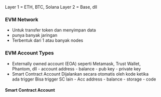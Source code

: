 Layer 1 = ETH, BTC, Solana
Layer 2 = Base, dll

### EVM Network
- Untuk transfer token dan menyimpan data
- punya banyak jaringan
- Terbentuk dari 1 atau banyak nodes

### EVM Account Types
- Externally owned account (EOA)
		seperti Metamask, Trust Wallet, Phantom, dll
		- account address
		- balance
		- pub key
		- private key
- Smart Contract Account 
		Dijalankan secara otomatis oleh kode ketika ada trigger
		Bisa trigger SC lain
		- Acc address
		- balance
		- storage
		- code

#### Smart Contract Account




